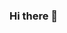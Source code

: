 ### Hi there 👋

<!--
**Xminent/xminent** is a ✨ _special_ ✨ repository because its `README.md` (this file) appears on your GitHub profile.

Here are some ideas to get you started:

- 🔭 I’m currently working on my [discord_bot](https://github.com/xminent/discord_bot).
- 🌱 I’m currently learning more Python.
- 👯 I’m looking to collaborate on ...
- 🤔 I’m looking for help with coding better.
- 💬 Ask me about nothing in particular.
- 📫 How to reach me:
  - Discord: Xminent#3298
- 😄 Pronouns: He/Him/His
- ⚡ Fun fact: I am a genius obviously.
-->
